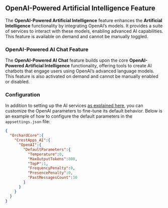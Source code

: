 ## OpenAI-Powered Artificial Intelligence Feature

The **OpenAI-Powered Artificial Intelligence** feature enhances the **Artificial Intelligence** functionality by integrating OpenAI’s models. It provides a suite of services to interact with these models, enabling advanced AI capabilities. This feature is available on demand and cannot be manually toggled.

### OpenAI-Powered AI Chat Feature

The **OpenAI-Powered AI Chat** feature builds upon the core **OpenAI-Powered Artificial Intelligence** functionality, offering tools to create AI chatbots that engage users using OpenAI’s advanced language models. This feature is also activated on demand and cannot be manually enabled or disabled.

### Configuration

In addition to setting up the AI services [as explained here](../CrestApps.OrchardCore.AI/README.md), you can customize the OpenAI parameters to fine-tune its default behavior. Below is an example of how to configure the default parameters in the `appsettings.json` file:

```json
{
  "OrchardCore":{
    "CrestApps_AI":{
      "OpenAI":{
        "DefaultParameters":{
          "Temperature":0,
          "MaxOutputTokens":800,
          "TopP":1,
          "FrequencyPenalty":0,
          "PresencePenalty":0,
          "PastMessagesCount":10
        }
      }
    }
  }
}
```
